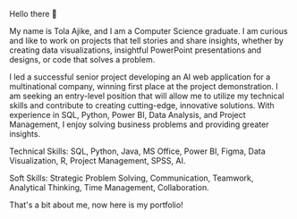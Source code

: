 Hello there 👋

My name is Tola Ajike, and I am a Computer Science graduate. I am curious and like to work on projects that tell stories and share insights, whether by creating data visualizations, insightful PowerPoint presentations and designs, or code that solves a problem.

I led a successful senior project developing an AI web application for a multinational company, winning first place at the project demonstration. I am seeking an entry-level position that will allow me to utilize my technical skills and contribute to creating cutting-edge, innovative solutions. With experience in SQL, Python, Power BI, Data Analysis, and Project Management, I enjoy solving business problems and providing greater insights.

Technical Skills: SQL, Python, Java, MS Office, Power BI, Figma, Data Visualization, R, Project Management, SPSS, AI.

Soft Skills: Strategic Problem Solving, Communication, Teamwork, Analytical Thinking, Time Management, Collaboration.

That's a bit about me, now here is my portfolio!

